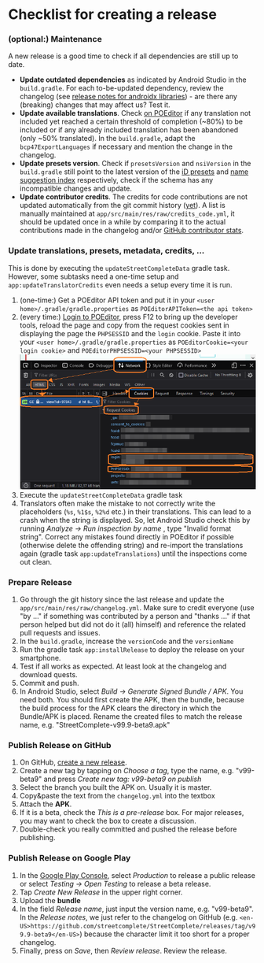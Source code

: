 # Checklist for creating a release

### (optional:) Maintenance

A new release is a good time to check if all dependencies are still up to date.

- **Update outdated dependencies** as indicated by Android Studio in the `build.gradle`. For each to-be-updated dependency, review the changelog (see [release notes for androidx libraries](https://developer.android.com/jetpack/androidx/releases/appcompat)) - are there any (breaking) changes that may affect us? Test it.
- **Update available translations**. Check [on POEditor](https://poeditor.com/projects/view?id=97843) if any translation not included yet reached a certain threshold of completion (~80%) to be included or if any already included translation has been abandoned (only ~50% translated). In the `build.gradle`, adapt the `bcp47ExportLanguages` if necessary and mention the change in the changelog.
- **Update presets version**. Check if `presetsVersion` and `nsiVersion` in the `build.gradle` still point to the latest version of the [iD presets](https://github.com/openstreetmap/id-tagging-schema/releases) and [name suggestion index](https://github.com/osmlab/name-suggestion-index/tags) respectively, check if the schema has any incompatible changes and update. 
- **Update contributor credits**. The credits for code contributions are not updated automatically from the git commit history ([yet](https://github.com/streetcomplete/StreetComplete/pull/2815)). A list is manually maintained at `app/src/main/res/raw/credits_code.yml`, it should be updated once in a while by comparing it to the actual contributions made in the changelog and/or [GitHub contributor stats](https://github.com/streetcomplete/StreetComplete/graphs/contributors).

### Update translations, presets, metadata, credits, ...

This is done by executing the `updateStreetCompleteData` gradle task. However, some subtasks need a one-time setup and `app:updateTranslatorCredits` even needs a setup every time it is run.

1. (one-time:) Get a POEditor API token and put it in your `<user home>/.gradle/gradle.properties` as `POEditorAPIToken=<the api token>`
2. (every time:) [Login to POEditor](https://poeditor.com/projects/view?id=97843), press F12 to bring up the developer tools, reload the page and copy from the request cookies sent in displaying the page the `PHPSESSID` and the `login` cookie. Paste it into your `<user home>/.gradle/gradle.properties` as `POEditorCookie=<your login cookie>` and `POEditorPHPSESSID=<your PHPSESSID>` ![Firefox screenshot](get_poeditor_cookie.png)
3. Execute the `updateStreetCompleteData` gradle task
4. Translators often make the mistake to not correctly write the placeholders (`%s`, `%1$s`, `%2%d` etc.) in their translations. This can lead to a crash when the string is displayed. So, let Android Studio check this by running _Analyze -> Run inspection by name_ , type "Invalid format string". Correct any mistakes found directly in POEditor if possible (otherwise delete the offending string) and re-import the translations again (gradle task `app:updateTranslations`) until the inspections come out clean.

### Prepare Release

1. Go through the git history since the last release and update the `app/src/main/res/raw/changelog.yml`. Make sure to credit everyone (use "by ..." if something was contributed by a person and "thanks ..." if that person helped but did not do it (all) himself) and reference the related pull requests and issues.
2. In the `build.gradle`, increase the `versionCode` and the `versionName`
3. Run the gradle task `app:installRelease` to deploy the release on your smartphone.
4. Test if all works as expected. At least look at the changelog and download quests.
5. Commit and push.
6. In Android Studio, select _Build -> Generate Signed Bundle / APK_. You need both. You should first create the APK, then the bundle, because the build process for the APK clears the directory in which the Bundle/APK is placed. Rename the created files to match the release name, e.g. "StreetComplete-v99.9-beta9.apk"

### Publish Release on GitHub

1. On GitHub, [create a new release](https://github.com/streetcomplete/StreetComplete/releases/new).
2. Create a new tag by tapping on _Choose a tag_, type the name, e.g. "v99-beta9" and press _Create new tag: v99-beta9 on publish_
3. Select the branch you built the APK on. Usually it is master.
4. Copy&paste the text from the `changelog.yml` into the textbox
5. Attach the **APK**.
6. If it is a beta, check the _This is a pre-release_ box. For major releases, you may want to check the box to create a discussion.
7. Double-check you really committed and pushed the release before publishing.

### Publish Release on Google Play

1. In the [Google Play Console](https://play.google.com/console/), select _Production_ to release a public release or select 
_Testing -> Open Testing_ to release a beta release.
2. Tap _Create New Release_ in the upper right corner.
3. Upload the **bundle**
4. In the field _Release name_, just input the version name, e.g. "v99-beta9". In the _Release notes_, we just refer to the changelog on GitHub (e.g. `<en-US>https://github.com/streetcomplete/StreetComplete/releases/tag/v99.9-beta9</en-US>`) because the character limit it too short for a proper changelog.
5. Finally, press on _Save_, then _Review release_. Review the release.
